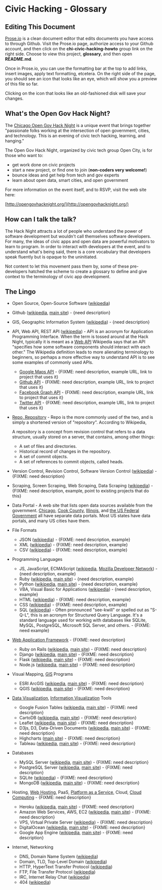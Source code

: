 Civic Hacking - Glossary
========================

## Editing This Document

[Prose.io](http://prose.io) is a clean document editor that edits documents you have access to through Github. Visit the Prose.io page, authorize access to your Github account, and then click on the **chi-civic-hacking-howto** group link on the right side. Choose to view this project, **glossary**, and then open **README.md**.

Once in Prose.io, you can use the formatting bar at the top to add links, insert images, apply text formatting, etcetera. On the right side of the page, you should see an icon that looks like an eye, which will show you a preview of this file so far. 

Clicking on the icon that looks like an old-fashioned disk will save your changes. 

## What's the Open Gov Hack Night?

The [Chicago Open Gov Hack Night](http://opengovhacknight.org/) is a unique event that brings together "passionate folks working at the intersection of open government, cities, and technology. This is an evening of civic tech hacking, learning, and hanging."

The Open Gov Hack Night, organized by civic tech group Open City, is for those who want to:

* get work done on civic projects
* start a new project, or find one to join (**non-coders very welcome!**)
* bounce ideas and get help from tech and gov experts
* learn about open data, smart cities, and open government

For more information on the event itself, and to RSVP, visit the web site here:

[http://opengovhacknight.org/](http://opengovhacknight.org/)

## How can I talk the talk?

The Hack Night attracts a lot of people who understand the power of software development but wouldn't call themselves software developers. For many, the ideas of civic apps and open data are powerful motivators to learn to program. In order to interact with developers at the event, and to understand what's being said, there is a core vocabulary that developers speak fluently but is opaque to the uninitiated.

Not content to let this movement pass them by, some of these pre-developers hatched the scheme to create a glossary to define and give context to the terminology of civic app development.

## The Lingo

* Open Source, Open-Source Software ([wikipedia](http://en.wikipedia.org/wiki/Open-source_software))
* Github ([wikipedia](http://en.wikipedia.org/wiki/Github), [main site](https://github.com/)) - {need description}
* GIS, Geographic Information System ([wikipedia](http://en.wikipedia.org/wiki/Geographic_information_system)) - {need description}
* API, Web API, REST API ([wikipedia](http://en.wikipedia.org/wiki/Application_programming_interface)) - API is an acronym for Application Programming Interface. When the term is tossed around at the Hack Night, typically it is meant as a [Web API](http://en.wikipedia.org/wiki/Web_API) Wikipedia says that an API "specifies how some software components should interact with each other." The Wikipedia definition leads to more alienating terminology to beginners, so perhaps a more effective way to understand API is to see some examples of commonly used APIs.
  * [Google Maps API](https://developers.google.com/maps/) - {FIXME: need description, example URL, link to project that uses it}
  * [Github API](http://developer.github.com/v3/) - {FIXME: need description, example URL, link to project that uses it}
  * [Facebook Graph API](https://developers.facebook.com/docs/graph-api) - {FIXME: need description, example URL, link to project that uses it}
  * [Twitter API](https://dev.twitter.com/docs/api) - {FIXME: need description, example URL, link to project that uses it}
* [Repo, Repository](http://en.wikipedia.org/wiki/Repository_%28version_control%29) - Repo is the more commonly used of the two, and is simply a shortened version of "repository". According to Wikipedia, 

  A repository is a concept from revision control that refers to a data structure, usually stored on a server, that contains, among other things:

    * A set of files and directories.
    * Historical record of changes in the repository.
    * A set of commit objects.
    * A set of references to commit objects, called heads.
    
* Version Control, Revision Control, Software Version Control ([wikipedia](http://en.wikipedia.org/wiki/Revision_control)) - {FIXME: need description}
* Scraping, Screen Scraping, Web Scraping, Data Scraping ([wikipedia](http://en.wikipedia.org/wiki/Data_scraping)) - {FIXME: need description, example, point to existing projects that do this}
* Data Portal - A web site that lists open data sources available from the government. [Chicago](https://data.cityofchicago.org/), [Cook County](http://data.cookcountyil.gov/), [Illinois](https://data.illinois.gov/), and [the US Federal Government](http://www.data.gov/) all have separate data portals. Most US states have data portals, and many US cities have them.
* File Formats
  * JSON ([wikipedia](http://en.wikipedia.org/wiki/JSON)) - {FIXME: need description, example}
  * XML ([wikipedia](http://en.wikipedia.org/wiki/Xml)) - {FIXME: need description, example}
  * CSV ([wikipedia](http://en.wikipedia.org/wiki/Comma-separated_values)) - {FIXME: need description, example}
* Programming Languages
  * JS, JavaScript, ECMAScript ([wikipedia](http://en.wikipedia.org/wiki/Javascript), [Mozilla Developer Network](https://developer.mozilla.org/en-US/docs/Web/JavaScript)) - {need description, example}
  * Ruby ([wikipedia](http://en.wikipedia.org/wiki/Ruby_%28programming_language%29), [main site](https://www.ruby-lang.org/en/)) - {need description, example}
  * Python ([wikipedia](http://en.wikipedia.org/wiki/Python_%28programming_language%29), [main site](http://www.python.org/)) - {need description, example}
  * VBA, Visual Basic for Applications ([wikipedia](http://en.wikipedia.org/wiki/Visual_Basic_for_Applications)) - {need description, example}
  * HTML ([wikipedia](http://en.wikipedia.org/wiki/Html)) - {FIXME: need description, example}
  * CSS ([wikipedia](http://en.wikipedia.org/wiki/Css)) - {FIXME: need description, example}
  * SQL ([wikipedia](http://en.wikipedia.org/wiki/Sql)) - Often pronounced "see-kwill" or spelled out as "S-Q-L", this is an acronym for Structured Query Language. It's a standard language used for working with databases like SQLite, MySQL, PostgreSQL, Microsoft SQL Server, and others. - {FIXME: need example}
* [Web Application Framework](http://en.wikipedia.org/wiki/Web_application_framework) - {FIXME: need description}
  * Ruby on Rails ([wikipedia](http://en.wikipedia.org/wiki/Ruby_on_Rails), [main site](http://rubyonrails.org/)) - {FIXME: need description}
  * Django ([wikipedia](http://en.wikipedia.org/wiki/Django_framework), [main site](https://www.djangoproject.com/)) - {FIXME: need description}
  * Flask ([wikipedia](http://en.wikipedia.org/wiki/Flask_%28web_framework%29), [main site](http://flask.pocoo.org/)) - {FIXME: need description}
  * Node.js ([wikipedia](http://en.wikipedia.org/wiki/Node.js), [main site](http://nodejs.org/)) - {FIXME: need description}
* Visual Mapping, [GIS](http://en.wikipedia.org/wiki/Geographic_information_system) Programs
  * ESRI ArcGIS ([wikipedia](http://en.wikipedia.org/wiki/Arcgis), [main site](http://www.esri.com/software/arcgis/)) - {FIXME: need description}
  * QGIS ([wikipedia](http://en.wikipedia.org/wiki/Qgis), [main site](http://www.qgis.org/en/site/)) - {FIXME: need description}
* [Data Visualization](http://en.wikipedia.org/wiki/Data_visualization), [Information Visualization](http://en.wikipedia.org/wiki/Information_visualization) Tools
  * Google Fusion Tables ([wikipedia](http://en.wikipedia.org/wiki/Google_Fusion_Tables), [main site](http://www.google.com/drive/apps.html#fusiontables)) - {FIXME: need description}
  * CartoDB ([wikipedia](http://en.wikipedia.org/wiki/CartoDB), [main site](http://cartodb.com/)) - {FIXME: need description}   
  * Leaflet ([wikipedia](http://en.wikipedia.org/wiki/Leafletjs), [main site](http://leafletjs.com/)) - {FIXME: need description}
  * D3js, D3, Data-Driven Documents ([wikipedia](http://en.wikipedia.org/wiki/D3js), [main site](http://d3js.org/)) - {FIXME: need description}
  * Highcharts ([main site](http://www.highcharts.com/)) - {FIXME: need description}
  * Tableau ([wikipedia](http://en.wikipedia.org/wiki/Tableau_Software), [main site](http://www.tableausoftware.com/)) - {FIXME: need description}
* Databases
  * MySQL Server ([wikipedia](http://en.wikipedia.org/wiki/Mysql), [main site](http://www.mysql.com/)) - {FIXME: need description}
  * PostgreSQL Server ([wikipedia](http://en.wikipedia.org/wiki/Postgresql), [main site](http://www.postgresql.org/)) - {FIXME: need description}
  * SQLite ([wikipedia](http://en.wikipedia.org/wiki/Sqlite)) - {FIXME: need description}
  * MongoDB ([wikipedia](http://en.wikipedia.org/wiki/Mongodb), [main site](http://www.mongodb.org/)) - {FIXME: need description}
* Hosting, [Web Hosting](http://en.wikipedia.org/wiki/Web_hosting), PaaS, [Platform as a Service](http://en.wikipedia.org/wiki/Platform_as_a_service), Cloud, [Cloud Computing](http://en.wikipedia.org/wiki/Cloud_computing) - {FIXME: need description}
  * Heroku ([wikipedia](http://en.wikipedia.org/wiki/Heroku), [main site](https://www.heroku.com/)) - {FIXME: need description}
  * Amazon Web Services, AWS, EC2 ([wikipedia](http://en.wikipedia.org/wiki/Amazon_Web_Services), [main site](https://aws.amazon.com/)) - {FIXME: need description}
  * VPS, Virtual Private Server ([wikipedia](http://en.wikipedia.org/wiki/Virtual_private_server)) - {FIXME: need description}
  * DigitalOcean ([wikipedia](http://en.wikipedia.org/wiki/DigitalOcean), [main site](https://www.digitalocean.com/)) - {FIXME: need description}
  * Google App Engine ([wikipedia](http://en.wikipedia.org/wiki/Google_App_Engine), [main site](https://developers.google.com/appengine/?csw=1)) - {FIXME: need description}
* Internet, Networking
  * DNS, Domain Name System ([wikipedia](http://en.wikipedia.org/wiki/Dns))
  * Domain, TLD, Top-Level Domain ([wikipedia](http://en.wikipedia.org/wiki/Tld))
  * HTTP, HyperText Transfer Protocol ([wikipedia](http://en.wikipedia.org/wiki/Http))
  * FTP, File Transfer Protocol ([wikipedia](http://en.wikipedia.org/wiki/Ftp))
  * IRC, Internet Relay Chat ([wikipedia](http://en.wikipedia.org/wiki/Irc))
  * 404 ([wikipedia](http://en.wikipedia.org/wiki/HTTP_404))